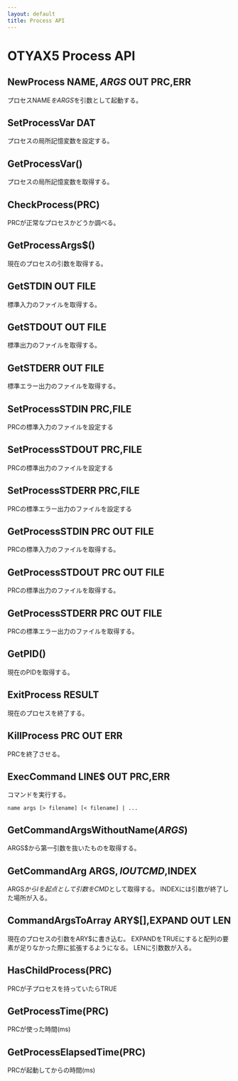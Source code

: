 ```yaml
---
layout: default
title: Process API
---
```

# OTYAX5 Process API

## NewProcess NAME$,ARGS$ OUT PRC,ERR
プロセスNAME$をARGS$を引数として起動する。

## SetProcessVar DAT
プロセスの局所記憶変数を設定する。

## GetProcessVar()
プロセスの局所記憶変数を取得する。

## CheckProcess(PRC)
PRCが正常なプロセスかどうか調べる。

## GetProcessArgs$()
現在のプロセスの引数を取得する。

##  GetSTDIN OUT FILE
標準入力のファイルを取得する。

##  GetSTDOUT OUT FILE
標準出力のファイルを取得する。

##  GetSTDERR OUT FILE
標準エラー出力のファイルを取得する。

## SetProcessSTDIN PRC,FILE
PRCの標準入力のファイルを設定する

## SetProcessSTDOUT PRC,FILE
PRCの標準出力のファイルを設定する

## SetProcessSTDERR PRC,FILE
PRCの標準エラー出力のファイルを設定する

##  GetProcessSTDIN PRC OUT FILE
PRCの標準入力のファイルを取得する。

##  GetProcessSTDOUT PRC OUT FILE
PRCの標準出力のファイルを取得する。

##  GetProcessSTDERR PRC OUT FILE
PRCの標準エラー出力のファイルを取得する。

## GetPID()
現在のPIDを取得する。

## ExitProcess RESULT
現在のプロセスを終了する。

## KillProcess PRC OUT ERR
PRCを終了させる。

## ExecCommand LINE$ OUT PRC,ERR
コマンドを実行する。
```
name args [> filename] [< filename] | ...
```

## GetCommandArgsWithoutName$(ARGS$)
ARGS$から第一引数を抜いたものを取得する。

## GetCommandArg ARGS$,I OUT CMD$,INDEX
ARGS$からIを起点として引数をCMD$として取得する。
INDEXには引数が終了した場所が入る。

## CommandArgsToArray ARY$[],EXPAND OUT LEN
現在のプロセスの引数をARY$に書き込む。
EXPANDをTRUEにすると配列の要素が足りなかった際に拡張するようになる。
LENに引数数が入る。

## HasChildProcess(PRC)
PRCが子プロセスを持っていたらTRUE

## GetProcessTime(PRC)
PRCが使った時間(ms)

## GetProcessElapsedTime(PRC)
PRCが起動してからの時間(ms)
